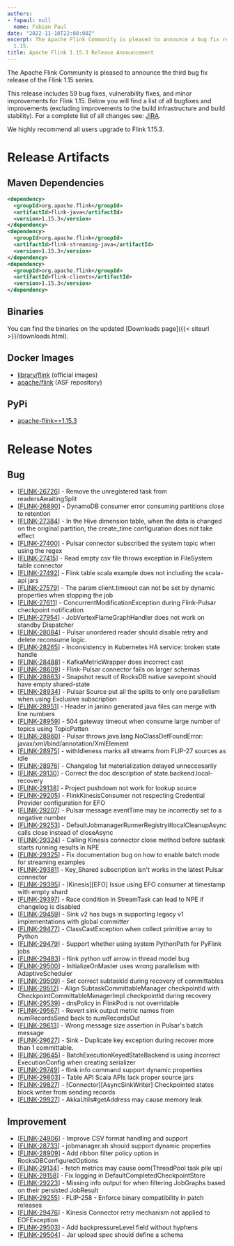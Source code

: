 ```yaml
---
authors:
- fapaul: null
  name: Fabian Paul
date: "2022-11-10T22:00:00Z"
excerpt: The Apache Flink Community is pleased to announce a bug fix release for Flink
  1.15.
title: Apache Flink 1.15.3 Release Announcement
---
```


The Apache Flink Community is pleased to announce the third bug fix release of the Flink 1.15 series.

This release includes 59 bug fixes, vulnerability fixes, and minor improvements for Flink 1.15.
Below you will find a list of all bugfixes and improvements (excluding improvements to the build infrastructure and build stability). For a complete list of all changes see:
[JIRA](https://issues.apache.org/jira/secure/ReleaseNote.jspa?projectId=12315522&version=12352210).

We highly recommend all users upgrade to Flink 1.15.3.

# Release Artifacts

## Maven Dependencies

```xml
<dependency>
  <groupId>org.apache.flink</groupId>
  <artifactId>flink-java</artifactId>
  <version>1.15.3</version>
</dependency>
<dependency>
  <groupId>org.apache.flink</groupId>
  <artifactId>flink-streaming-java</artifactId>
  <version>1.15.3</version>
</dependency>
<dependency>
  <groupId>org.apache.flink</groupId>
  <artifactId>flink-clients</artifactId>
  <version>1.15.3</version>
</dependency>
```

## Binaries

You can find the binaries on the updated [Downloads page]({{< siteurl >}}/downloads.html).

## Docker Images

* [library/flink](https://hub.docker.com/_/flink/tags?page=1&name=1.15.3) (official images)
* [apache/flink](https://hub.docker.com/r/apache/flink/tags?page=1&name=1.15.3) (ASF repository)

## PyPi

* [apache-flink==1.15.3](https://pypi.org/project/apache-flink/1.15.3/)

# Release Notes

<h2>        Bug
</h2>
<ul>
<li>[<a href='https://issues.apache.org/jira/browse/FLINK-26726'>FLINK-26726</a>] -         Remove the unregistered  task from readersAwaitingSplit
</li>
<li>[<a href='https://issues.apache.org/jira/browse/FLINK-26890'>FLINK-26890</a>] -         DynamoDB consumer error consuming partitions close to retention
</li>
<li>[<a href='https://issues.apache.org/jira/browse/FLINK-27384'>FLINK-27384</a>] -         In the Hive dimension table, when the data is changed on the original partition, the create_time configuration does not take effect
</li>
<li>[<a href='https://issues.apache.org/jira/browse/FLINK-27400'>FLINK-27400</a>] -         Pulsar connector subscribed the system topic when using the regex
</li>
<li>[<a href='https://issues.apache.org/jira/browse/FLINK-27415'>FLINK-27415</a>] -         Read empty csv file throws exception in FileSystem table connector
</li>
<li>[<a href='https://issues.apache.org/jira/browse/FLINK-27492'>FLINK-27492</a>] -         Flink table scala example does not including the scala-api jars
</li>
<li>[<a href='https://issues.apache.org/jira/browse/FLINK-27579'>FLINK-27579</a>] -         The param client.timeout can not be set by dynamic properties when stopping the job 
</li>
<li>[<a href='https://issues.apache.org/jira/browse/FLINK-27611'>FLINK-27611</a>] -         ConcurrentModificationException during Flink-Pulsar checkpoint notification
</li>
<li>[<a href='https://issues.apache.org/jira/browse/FLINK-27954'>FLINK-27954</a>] -         JobVertexFlameGraphHandler does not work on standby Dispatcher
</li>
<li>[<a href='https://issues.apache.org/jira/browse/FLINK-28084'>FLINK-28084</a>] -         Pulsar unordered reader should disable retry and delete reconsume logic.
</li>
<li>[<a href='https://issues.apache.org/jira/browse/FLINK-28265'>FLINK-28265</a>] -         Inconsistency in Kubernetes HA service: broken state handle
</li>
<li>[<a href='https://issues.apache.org/jira/browse/FLINK-28488'>FLINK-28488</a>] -         KafkaMetricWrapper does incorrect cast
</li>
<li>[<a href='https://issues.apache.org/jira/browse/FLINK-28609'>FLINK-28609</a>] -         Flink-Pulsar connector fails on larger schemas
</li>
<li>[<a href='https://issues.apache.org/jira/browse/FLINK-28863'>FLINK-28863</a>] -         Snapshot result of RocksDB native savepoint should have empty shared-state
</li>
<li>[<a href='https://issues.apache.org/jira/browse/FLINK-28934'>FLINK-28934</a>] -         Pulsar Source put all the splits to only one parallelism when using Exclusive subscription
</li>
<li>[<a href='https://issues.apache.org/jira/browse/FLINK-28951'>FLINK-28951</a>] -         Header in janino generated java files can merge with line numbers
</li>
<li>[<a href='https://issues.apache.org/jira/browse/FLINK-28959'>FLINK-28959</a>] -         504 gateway timeout when consume large number of topics using TopicPatten
</li>
<li>[<a href='https://issues.apache.org/jira/browse/FLINK-28960'>FLINK-28960</a>] -         Pulsar throws java.lang.NoClassDefFoundError: javax/xml/bind/annotation/XmlElement
</li>
<li>[<a href='https://issues.apache.org/jira/browse/FLINK-28975'>FLINK-28975</a>] -         withIdleness marks all streams from FLIP-27 sources as idle
</li>
<li>[<a href='https://issues.apache.org/jira/browse/FLINK-28976'>FLINK-28976</a>] -         Changelog 1st materialization delayed unneccesarily
</li>
<li>[<a href='https://issues.apache.org/jira/browse/FLINK-29130'>FLINK-29130</a>] -         Correct the doc description of state.backend.local-recovery
</li>
<li>[<a href='https://issues.apache.org/jira/browse/FLINK-29138'>FLINK-29138</a>] -         Project pushdown not work for lookup source
</li>
<li>[<a href='https://issues.apache.org/jira/browse/FLINK-29205'>FLINK-29205</a>] -         FlinkKinesisConsumer not respecting Credential Provider configuration for EFO
</li>
<li>[<a href='https://issues.apache.org/jira/browse/FLINK-29207'>FLINK-29207</a>] -         Pulsar message eventTime may be incorrectly set to a negative number
</li>
<li>[<a href='https://issues.apache.org/jira/browse/FLINK-29253'>FLINK-29253</a>] -         DefaultJobmanagerRunnerRegistry#localCleanupAsync calls close instead of closeAsync
</li>
<li>[<a href='https://issues.apache.org/jira/browse/FLINK-29324'>FLINK-29324</a>] -         Calling Kinesis connector close method before subtask starts running results in NPE
</li>
<li>[<a href='https://issues.apache.org/jira/browse/FLINK-29325'>FLINK-29325</a>] -         Fix documentation bug on how to enable batch mode for streaming examples
</li>
<li>[<a href='https://issues.apache.org/jira/browse/FLINK-29381'>FLINK-29381</a>] -         Key_Shared subscription isn&#39;t works in the latest Pulsar connector
</li>
<li>[<a href='https://issues.apache.org/jira/browse/FLINK-29395'>FLINK-29395</a>] -         [Kinesis][EFO] Issue using EFO consumer at timestamp with empty shard
</li>
<li>[<a href='https://issues.apache.org/jira/browse/FLINK-29397'>FLINK-29397</a>] -         Race condition in StreamTask can lead to NPE if changelog is disabled
</li>
<li>[<a href='https://issues.apache.org/jira/browse/FLINK-29459'>FLINK-29459</a>] -         Sink v2 has bugs in supporting legacy v1 implementations with global committer
</li>
<li>[<a href='https://issues.apache.org/jira/browse/FLINK-29477'>FLINK-29477</a>] -         ClassCastException when collect primitive array to Python
</li>
<li>[<a href='https://issues.apache.org/jira/browse/FLINK-29479'>FLINK-29479</a>] -         Support whether using system PythonPath for PyFlink jobs
</li>
<li>[<a href='https://issues.apache.org/jira/browse/FLINK-29483'>FLINK-29483</a>] -         flink python udf arrow in thread model bug
</li>
<li>[<a href='https://issues.apache.org/jira/browse/FLINK-29500'>FLINK-29500</a>] -         InitializeOnMaster uses wrong parallelism with AdaptiveScheduler
</li>
<li>[<a href='https://issues.apache.org/jira/browse/FLINK-29509'>FLINK-29509</a>] -         Set correct subtaskId during recovery of committables
</li>
<li>[<a href='https://issues.apache.org/jira/browse/FLINK-29512'>FLINK-29512</a>] -         Align SubtaskCommittableManager checkpointId with CheckpointCommittableManagerImpl checkpointId during recovery
</li>
<li>[<a href='https://issues.apache.org/jira/browse/FLINK-29539'>FLINK-29539</a>] -         dnsPolicy in FlinkPod is not overridable 
</li>
<li>[<a href='https://issues.apache.org/jira/browse/FLINK-29567'>FLINK-29567</a>] -         Revert sink output metric names from numRecordsSend back to numRecordsOut
</li>
<li>[<a href='https://issues.apache.org/jira/browse/FLINK-29613'>FLINK-29613</a>] -         Wrong message size assertion in Pulsar&#39;s batch message
</li>
<li>[<a href='https://issues.apache.org/jira/browse/FLINK-29627'>FLINK-29627</a>] -         Sink - Duplicate key exception during recover more than 1 committable.
</li>
<li>[<a href='https://issues.apache.org/jira/browse/FLINK-29645'>FLINK-29645</a>] -         BatchExecutionKeyedStateBackend is using incorrect ExecutionConfig when creating serializer
</li>
<li>[<a href='https://issues.apache.org/jira/browse/FLINK-29749'>FLINK-29749</a>] -         flink info command support dynamic properties
</li>
<li>[<a href='https://issues.apache.org/jira/browse/FLINK-29803'>FLINK-29803</a>] -         Table API Scala APIs lack proper source jars
</li>
<li>[<a href='https://issues.apache.org/jira/browse/FLINK-29827'>FLINK-29827</a>] -         [Connector][AsyncSinkWriter] Checkpointed states block writer from sending records
</li>
<li>[<a href='https://issues.apache.org/jira/browse/FLINK-29927'>FLINK-29927</a>] -         AkkaUtils#getAddress may cause memory leak
</li>
</ul>
        
<h2>        Improvement
</h2>
<ul>
<li>[<a href='https://issues.apache.org/jira/browse/FLINK-24906'>FLINK-24906</a>] -         Improve CSV format handling and support
</li>
<li>[<a href='https://issues.apache.org/jira/browse/FLINK-28733'>FLINK-28733</a>] -         jobmanager.sh should support dynamic properties
</li>
<li>[<a href='https://issues.apache.org/jira/browse/FLINK-28909'>FLINK-28909</a>] -         Add ribbon filter policy option in RocksDBConfiguredOptions
</li>
<li>[<a href='https://issues.apache.org/jira/browse/FLINK-29134'>FLINK-29134</a>] -         fetch metrics may cause oom(ThreadPool task pile up)
</li>
<li>[<a href='https://issues.apache.org/jira/browse/FLINK-29158'>FLINK-29158</a>] -         Fix logging in DefaultCompletedCheckpointStore
</li>
<li>[<a href='https://issues.apache.org/jira/browse/FLINK-29223'>FLINK-29223</a>] -         Missing info output for when filtering JobGraphs based on their persisted JobResult
</li>
<li>[<a href='https://issues.apache.org/jira/browse/FLINK-29255'>FLINK-29255</a>] -         FLIP-258 - Enforce binary compatibility in patch releases
</li>
<li>[<a href='https://issues.apache.org/jira/browse/FLINK-29476'>FLINK-29476</a>] -         Kinesis Connector retry mechanism not applied to EOFException
</li>
<li>[<a href='https://issues.apache.org/jira/browse/FLINK-29503'>FLINK-29503</a>] -         Add backpressureLevel field without hyphens
</li>
<li>[<a href='https://issues.apache.org/jira/browse/FLINK-29504'>FLINK-29504</a>] -         Jar upload spec should define a schema
</li>
</ul>
